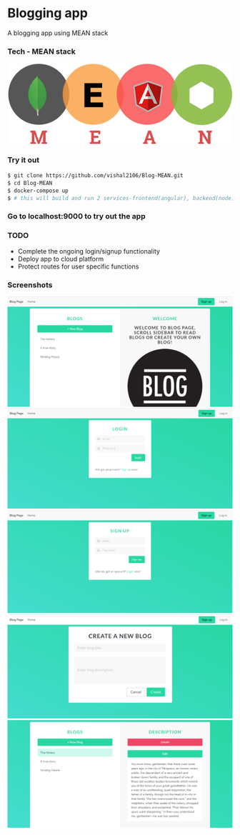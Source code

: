 # Blogging app

A blogging app using MEAN stack

### Tech - MEAN stack

![MEAN](/images/mean.png)

### Try it out

```sh
$ git clone https://github.com/vishal2106/Blog-MEAN.git
$ cd Blog-MEAN
$ docker-compose up
$ # this will build and run 2 services-frontend(angular), backend(node)
```
### Go to localhost:9000 to try out the app

### TODO
- Complete the ongoing login/signup functionality
- Deploy app to cloud platform
- Protect routes for user specific functions

### Screenshots
![Screenshot](/images/ss-1.png)
![Screenshot](/images/ss-2.png)
![Screenshot](/images/ss-3.png)
![Screenshot](/images/ss-4.png)
![Screenshot](/images/ss-5.png)